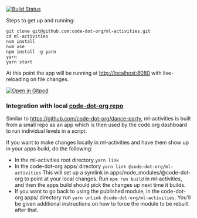 [![Build Status](https://travis-ci.org/code-dot-org/ml-activities.svg?branch=master)](https://travis-ci.org/code-dot-org/ml-activities)

Steps to get up and running:

```
git clone git@github.com:code-dot-org/ml-activities.git
cd ml-activities
nvm install
nvm use
npm install -g yarn
yarn
yarn start
```

At this point the app will be running at [http://localhost:8080](http://localhost:8080) with live-reloading on file changes.

[![Open in Gitpod](https://gitpod.io/button/open-in-gitpod.svg)](https://gitpod.io/#https://github.com/code-dot-org/ml-activities)

### Integration with local [code-dot-org repo](https://github.com/code-dot-org/code-dot-org)

Similar to https://github.com/code-dot-org/dance-party, ml-activities is built from a small repo as an app which is then used by the code.org dashboard to run individual levels in a script.

If you want to make changes locally in ml-activities and have them show up in your apps build, do the following:

- In the ml-activities root directory `yarn link`
- In the code-dot-org apps/ directory `yarn link @code-dot-org/ml-activities`
This will set up a symlink in apps/node_modules/@code-dot-org to point at your local changes. Run `npm run build` in ml-activities, and then the apps build should pick the changes up next time it builds.
- If you want to go back to using the published module, in the code-dot-org apps/ directory run `yarn unlink @code-dot-org/ml-activities`.  You'll be given additional instructions on how to force the module to be rebuilt after that.

